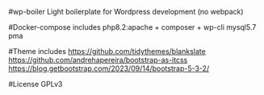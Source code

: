 #wp-boiler
Light boilerplate for Wordpress development (no webpack)

#Docker-compose includes
php8.2:apache + composer + wp-cli
mysql5.7
pma

#Theme includes
https://github.com/tidythemes/blankslate
https://github.com/andrehapereira/bootstrap-as-itcss
https://blog.getbootstrap.com/2023/09/14/bootstrap-5-3-2/

#License
GPLv3
